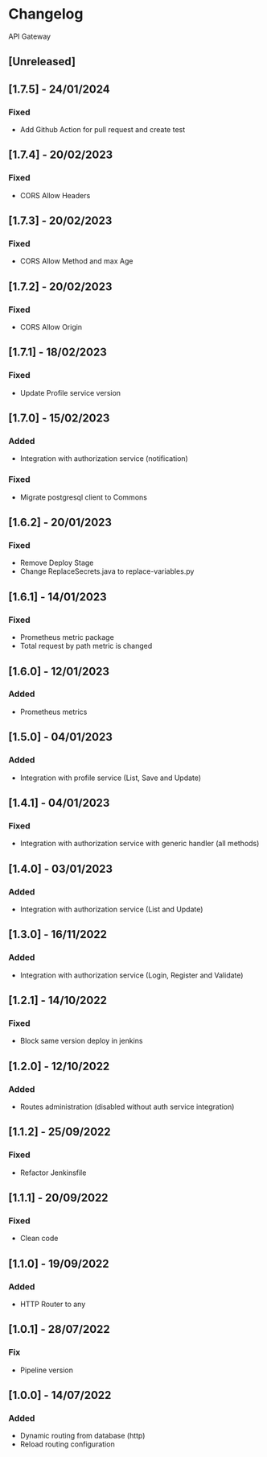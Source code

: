 # Changelog
API Gateway

## [Unreleased]

## [1.7.5] - 24/01/2024
### Fixed
- Add Github Action for pull request and create test

## [1.7.4] - 20/02/2023
### Fixed
- CORS Allow Headers

## [1.7.3] - 20/02/2023
### Fixed
- CORS Allow Method and max Age

## [1.7.2] - 20/02/2023
### Fixed
- CORS Allow Origin

## [1.7.1] - 18/02/2023
### Fixed
- Update Profile service version

## [1.7.0] - 15/02/2023
### Added
- Integration with authorization service (notification)
### Fixed
- Migrate postgresql client to Commons

## [1.6.2] - 20/01/2023
### Fixed
- Remove Deploy Stage
- Change ReplaceSecrets.java to replace-variables.py

## [1.6.1] - 14/01/2023
### Fixed
- Prometheus metric package
- Total request by path metric is changed

## [1.6.0] - 12/01/2023
### Added
- Prometheus metrics

## [1.5.0] - 04/01/2023
### Added
- Integration with profile service (List, Save and Update)

## [1.4.1] - 04/01/2023
### Fixed
- Integration with authorization service with generic handler (all methods)

## [1.4.0] - 03/01/2023
### Added
- Integration with authorization service (List and Update)

## [1.3.0] - 16/11/2022
### Added
- Integration with authorization service (Login, Register and Validate)

## [1.2.1] - 14/10/2022
### Fixed
- Block same version deploy in jenkins

## [1.2.0] - 12/10/2022
### Added
- Routes administration (disabled without auth service integration)

## [1.1.2] - 25/09/2022
### Fixed
- Refactor Jenkinsfile

## [1.1.1] - 20/09/2022
### Fixed
- Clean code

## [1.1.0] - 19/09/2022
### Added
- HTTP Router to any

## [1.0.1] - 28/07/2022
### Fix
- Pipeline version

## [1.0.0] - 14/07/2022
### Added
- Dynamic routing from database (http)
- Reload routing configuration
